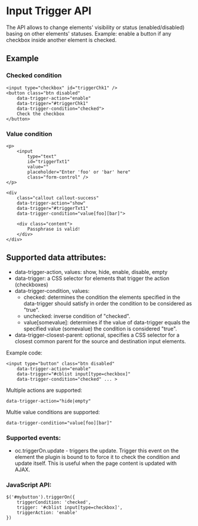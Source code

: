 # Input Trigger API

The API allows to change elements' visibility or status (enabled/disabled) basing on other elements' statuses. Example: enable a button if any checkbox inside another element is checked.

## Example

### Checked condition

    <input type="checkbox" id="triggerChk1" />
    <button class="btn disabled"
        data-trigger-action="enable"
        data-trigger="#triggerChk1"
        data-trigger-condition="checked">
        Check the checkbox
    </button>

### Value condition

    <p>
        <input
            type="text"
            id="triggerTxt1"
            value=""
            placeholder="Enter 'foo' or 'bar' here"
            class="form-control" />
    </p>

    <div
        class="callout callout-success"
        data-trigger-action="show"
        data-trigger="#triggerTxt1"
        data-trigger-condition="value[foo][bar]">

        <div class="content">
            Passphrase is valid!
        </div>
    </div>


## Supported data attributes:

- data-trigger-action, values: show, hide, enable, disable, empty
- data-trigger: a CSS selector for elements that trigger the action (checkboxes)
- data-trigger-condition, values:
    - checked: determines the condition the elements specified in the data-trigger should satisfy in order the condition to be considered as "true".
    - unchecked: inverse condition of "checked".
    - value[somevalue]: determines if the value of data-trigger equals the specified value (somevalue) the condition is considered "true".
- data-trigger-closest-parent: optional, specifies a CSS selector for a closest common parent for the source and destination input elements.

Example code:

    <input type="button" class="btn disabled"
        data-trigger-action="enable"
        data-trigger="#cblist input[type=checkbox]"
        data-trigger-condition="checked" ... >

Multiple actions are supported:

    data-trigger-action="hide|empty"

Multie value conditions are supported:

    data-trigger-condition="value[foo][bar]"

### Supported events:

- oc.triggerOn.update - triggers the update. Trigger this event on the element the plugin is bound to to force it to check the condition and update itself. This is useful when the page content is updated with AJAX.

### JavaScript API:

    $('#mybutton').triggerOn({
        triggerCondition: 'checked',
        trigger: '#cblist input[type=checkbox]',
        triggerAction: 'enable' 
    })
